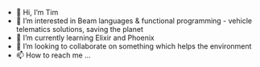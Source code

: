 - 👋 Hi, I’m Tim
- 👀 I’m interested in Beam languages & functional programming - vehicle telematics solutions, saving the planet
- 🌱 I’m currently learning Elixir and Phoenix
- 💞️ I’m looking to collaborate on something which helps the environment
- 📫 How to reach me ...

<!---
timbar3/timbar3 is a ✨ special ✨ repository because its `README.md` (this file) appears on your GitHub profile.
You can click the Preview link to take a look at your changes.
--->
